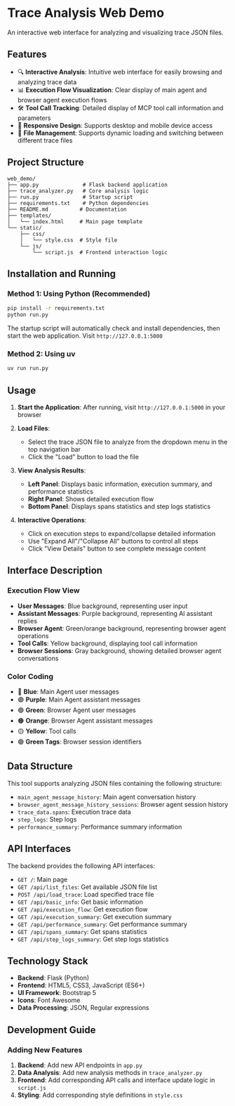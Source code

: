 # Trace Analysis Web Demo

An interactive web interface for analyzing and visualizing trace JSON files.

## Features

- 🔍 **Interactive Analysis**: Intuitive web interface for easily browsing and analyzing trace data
- 📊 **Execution Flow Visualization**: Clear display of main agent and browser agent execution flows
- 🛠️ **Tool Call Tracking**: Detailed display of MCP tool call information and parameters
- 📱 **Responsive Design**: Supports desktop and mobile device access
- 💾 **File Management**: Supports dynamic loading and switching between different trace files

## Project Structure

```
web_demo/
├── app.py              # Flask backend application
├── trace_analyzer.py   # Core analysis logic
├── run.py              # Startup script
├── requirements.txt    # Python dependencies
├── README.md          # Documentation
├── templates/
│   └── index.html     # Main page template
└── static/
    ├── css/
    │   └── style.css  # Style file
    └── js/
        └── script.js  # Frontend interaction logic
```

## Installation and Running

### Method 1: Using Python (Recommended)

```bash
pip install -r requirements.txt
python run.py
```

The startup script will automatically check and install dependencies, then start the web application. Visit `http://127.0.0.1:5000`

### Method 2: Using uv

```bash
uv run run.py
```

## Usage

1. **Start the Application**: After running, visit `http://127.0.0.1:5000` in your browser

2. **Load Files**: 
   - Select the trace JSON file to analyze from the dropdown menu in the top navigation bar
   - Click the "Load" button to load the file

3. **View Analysis Results**:
   - **Left Panel**: Displays basic information, execution summary, and performance statistics
   - **Right Panel**: Shows detailed execution flow
   - **Bottom Panel**: Displays spans statistics and step logs statistics

4. **Interactive Operations**:
   - Click on execution steps to expand/collapse detailed information
   - Use "Expand All"/"Collapse All" buttons to control all steps
   - Click "View Details" button to see complete message content

## Interface Description

### Execution Flow View

- **User Messages**: Blue background, representing user input
- **Assistant Messages**: Purple background, representing AI assistant replies
- **Browser Agent**: Green/orange background, representing browser agent operations
- **Tool Calls**: Yellow background, displaying tool call information
- **Browser Sessions**: Gray background, showing detailed browser agent conversations

### Color Coding

- 🔵 **Blue**: Main Agent user messages
- 🟣 **Purple**: Main Agent assistant messages
- 🟢 **Green**: Browser Agent user messages
- 🟠 **Orange**: Browser Agent assistant messages
- 🟡 **Yellow**: Tool calls
- 🟢 **Green Tags**: Browser session identifiers

## Data Structure

This tool supports analyzing JSON files containing the following structure:

- `main_agent_message_history`: Main agent conversation history
- `browser_agent_message_history_sessions`: Browser agent session history
- `trace_data.spans`: Execution trace data
- `step_logs`: Step logs
- `performance_summary`: Performance summary information

## API Interfaces

The backend provides the following API interfaces:

- `GET /`: Main page
- `GET /api/list_files`: Get available JSON file list
- `POST /api/load_trace`: Load specified trace file
- `GET /api/basic_info`: Get basic information
- `GET /api/execution_flow`: Get execution flow
- `GET /api/execution_summary`: Get execution summary
- `GET /api/performance_summary`: Get performance summary
- `GET /api/spans_summary`: Get spans statistics
- `GET /api/step_logs_summary`: Get step logs statistics

## Technology Stack

- **Backend**: Flask (Python)
- **Frontend**: HTML5, CSS3, JavaScript (ES6+)
- **UI Framework**: Bootstrap 5
- **Icons**: Font Awesome
- **Data Processing**: JSON, Regular expressions

## Development Guide

### Adding New Features

1. **Backend**: Add new API endpoints in `app.py`
2. **Data Analysis**: Add new analysis methods in `trace_analyzer.py`
3. **Frontend**: Add corresponding API calls and interface update logic in `script.js`
4. **Styling**: Add corresponding style definitions in `style.css`